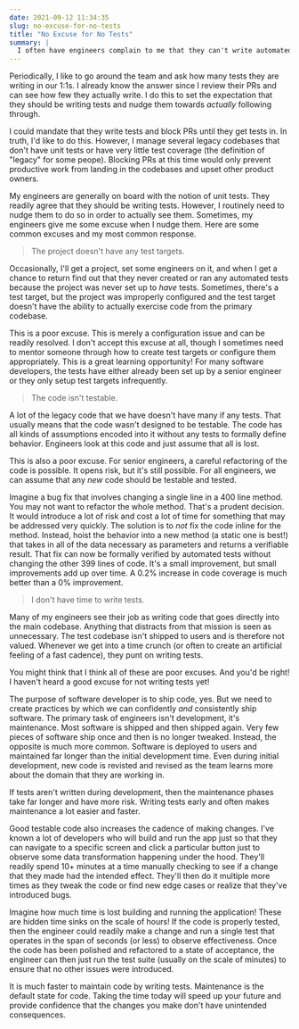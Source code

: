 ```yaml
---
date: 2021-09-12 11:34:35
slug: no-excuse-for-no-tests
title: "No Excuse for No Tests"
summary: |
  I often have engineers complain to me that they can't write automated tests for a variety of reasons.  They're wrong.  Let's talk about the most common excuses and how to solve them.
---
```

Periodically, I like to go around the team and ask how many tests they are writing in our 1:1s.  I already know the answer since I review their PRs and can see how few they actually write.  I do this to set the expectation that they should be writing tests and nudge them towards *actually* following through.

I could mandate that they write tests and block PRs until they get tests in.  In truth, I'd like to do this.  However, I manage several legacy codebases that don't have unit tests or have very little test coverage (the definition of "legacy" for some peope).  Blocking PRs at this time would only prevent productive work from landing in the codebases and upset other product owners.

My engineers are generally on board with the notion of unit tests.  They readily agree that they should be writing tests.  However, I routinely need to nudge them to do so in order to actually see them.  Sometimes, my engineers give me some excuse when I nudge them.  Here are some common excuses and my most common response.

> The project doesn't have any test targets.

Occasionally, I'll get a project, set some engineers on it, and when I get a chance to return find out that they never created or ran any automated tests because the project was never set up to *have* tests.  Sometimes, there's a test target, but the project was improperly configured and the test target doesn't have the ability to actually exercise code from the primary codebase.

This is a poor excuse.  This is merely a configuration issue and can be readily resolved.  I don't accept this excuse at all, though I sometimes need to mentor someone through how to create test targets or configure them appropriately.  This is a great learning opportunity!  For many software developers, the tests have either already been set up by a senior engineer or they only setup test targets infrequently.

> The code isn't testable.

A lot of the legacy code that we have doesn't have many if any tests.  That usually means that the code wasn't designed to be testable.  The code has all kinds of assumptions encoded into it without any tests to formally define behavior.  Engineers look at this code and just assume that all is lost.

This is also a poor excuse.  For senior engineers, a careful refactoring of the code is possible.  It opens risk, but it's still possible.  For all engineers, we can assume that any *new* code should be testable and tested.

Imagine a bug fix that involves changing a single line in a 400 line method.  You may not want to refactor the whole method.  That's a prudent decision.  It would introduce a lot of risk and cost a lot of time for something that may be addressed very quickly.  The solution is to *not* fix the code inline for the method.  Instead, hoist the behavior into a new method (a static one is best!) that takes in all of the data necessary as parameters and returns a verifiable result.  That fix can now be formally verified by automated tests without changing the other 399 lines of code.  It's a small improvement, but small improvements add up over time.  A 0.2% increase in code coverage is much better than a 0% improvement.

> I don't have time to write tests.

Many of my engineers see their job as writing code that goes directly into the main codebase.  Anything that distracts from that mission is seen as unnecessary.  The test codebase isn't shipped to users and is therefore not valued.  Whenever we get into a time crunch (or often to create an artificial feeling of a fast cadence), they punt on writing tests.

You might think that I think all of these are poor excuses.  And you'd be right!  I haven't heard a good excuse for not writing tests yet!

The purpose of software developer is to ship code, yes.  But we need to create practices by which we can confidently *and* consistently ship software.  The primary task of engineers isn't development, it's maintenance.  Most software is shipped and then shipped again.  Very few pieces of software ship once and then is no longer tweaked.  Instead, the opposite is much more common.  Software is deployed to users and maintained far longer than the initial development time.  Even during initial development, new code is revisted and revised as the team learns more about the domain that they are working in.

If tests aren't written during development, then the maintenance phases take far longer and have more risk.  Writing tests early and often makes maintenance a lot easier and faster.

Good testable code also increases the cadence of making changes.  I've known a lot of developers who will build and run the app just so that they can navigate to a specific screen and click a particular button just to observe some data transformation happening under the hood.  They'll readily spend 10+ minutes at a time manually checking to see if a change that they made had the intended effect.  They'll then do it multiple more times as they tweak the code or find new edge cases or realize that they've introduced bugs.

Imagine how much time is lost building and running the application!  These are hidden time sinks on the scale of hours!  If the code is properly tested, then the engineer could readily make a change and run a single test that operates in the span of seconds (or less) to observe effectiveness.  Once the code has been polished and refactored to a state of acceptance, the engineer can then just run the test suite (usually on the scale of minutes) to ensure that no other issues were introduced.

It is much faster to maintain code by writing tests.  Maintenance is the default state for code.  Taking the time today will speed up your future and provide confidence that the changes you make don't have unintended consequences.
